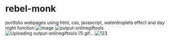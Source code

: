 # rebel-monk
portfolio webpages using html, css, javascript, waterdroplets effect and day night function
![image](https://github.com/IPSCODER/rebel-monk/assets/88920922/534ff90d-7a9c-47b0-bd36-db726d4f08a1)
![output-onlinegiftools](https://github.com/IPSCODER/rebel-monk/assets/88920922/a6589d83-56c7-4ed5-b07d-407c77e95a2b)
![Uploading output-onlinegiftools (1).gif…]()
![123](https://github.com/IPSCODER/rebel-monk/assets/88920922/800fb727-b7a4-4b4a-8d71-7503bc87244d)
